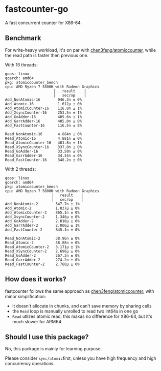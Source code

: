 # fastcounter-go

A fast concurrent counter for X86-64.

## Benchmark

For write-heavy workload, it's on par with [chen3feng/atomiccounter](https://github.com/chen3feng/atomiccounter), while the read path is faster then previous one.

With 16 threads:

```
goos: linux
goarch: amd64
pkg: atomiccounter_bench
cpu: AMD Ryzen 7 5800H with Radeon Graphics
                      │   result    │
                      │   sec/op    │
Add_NonAtomic-16        946.3n ± 0%
Add_Atomic-16           1.612µ ± 0%
Add_AtomicCounter-16    118.8n ± 1%
Add_XsyncCounter-16     253.5n ± 1%
Add_GoAdder-16          409.6n ± 1%
Add_GarrAdder-16        405.0n ± 0%
Add_FastCounter-16      116.5n ± 8%

Read_NonAtomic-16       4.884n ± 0%
Read_Atomic-16          4.881n ± 0%
Read_AtomicCounter-16   401.8n ± 1%
Read_XSyncCounter-16    337.8n ± 0%
Read_GoAdder-16         33.50n ± 0%
Read_GarrAdder-16       34.34n ± 0%
Read_FastCounter-16     348.2n ± 0%
```

With 2 threads:

```
goos: linux
goarch: amd64
pkg: atomiccounter_bench
cpu: AMD Ryzen 7 5800H with Radeon Graphics
                     │   result    │
                     │   sec/op    │
Add_NonAtomic-2        347.7n ± 1%
Add_Atomic-2           1.037µ ± 0%
Add_AtomicCounter-2    865.1n ± 0%
Add_XsyncCounter-2     1.346µ ± 0%
Add_GoAdder-2          2.010µ ± 0%
Add_GarrAdder-2        2.006µ ± 1%
Add_FastCounter-2      845.1n ± 0%

Read_NonAtomic-2       38.96n ± 0%
Read_Atomic-2          38.88n ± 0%
Read_AtomicCounter-2   3.171µ ± 1%
Read_XSyncCounter-2    2.696µ ± 0%
Read_GoAdder-2         267.3n ± 0%
Read_GarrAdder-2       274.2n ± 0%
Read_FastCounter-2     2.780µ ± 0%
```

## How does it works?

fastcounter follows the same approach as [chen3feng/atomiccounter](https://github.com/chen3feng/atomiccounter), with minor simplification:

- it doesn't allocate in chunks, and can't save memory by sharing cells
- the `Read` loop is manually unrolled to read two int64s in one go
- `Read` utlizes atomic read, this makas no difference for X86-64, but it's much slower for ARM64.
 
## Should I use this package?

No, this package is mainly for learning purpose.

Please consider `sync/atomic`first, unless you have high frequency and high concurrency operations.
